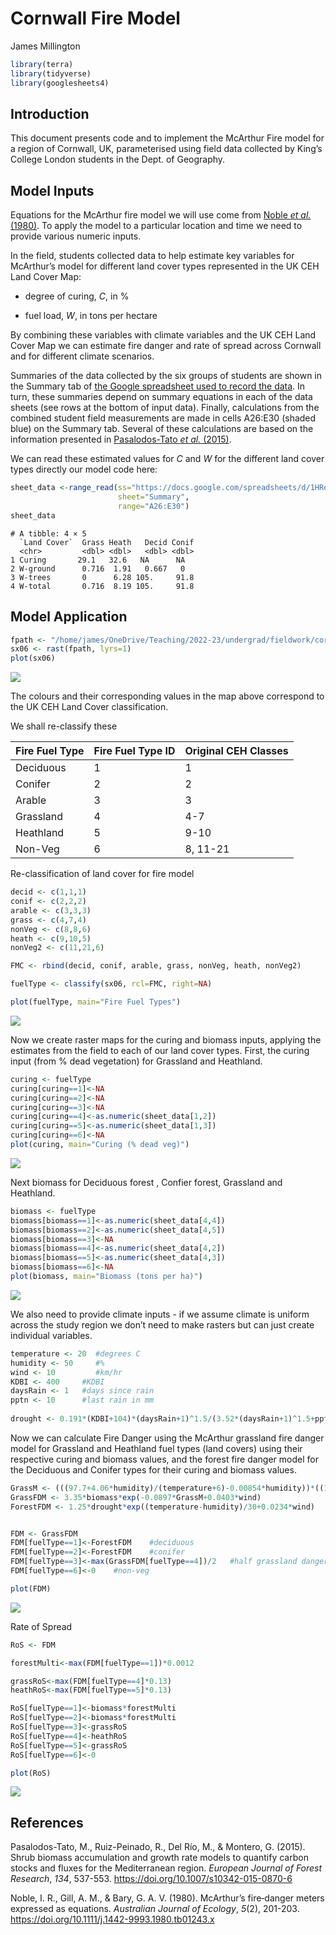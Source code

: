 # Cornwall Fire Model
James Millington

``` r
library(terra)
library(tidyverse)
library(googlesheets4)
```

## Introduction

This document presents code and to implement the McArthur Fire model for
a region of Cornwall, UK, parameterised using field data collected by
King’s College London students in the Dept. of Geography.

## Model Inputs

Equations for the McArthur fire model we will use come from [Noble *et
al.* (1980)](https://doi.org/10.1111/j.1442-9993.1980.tb01243.x). To
apply the model to a particular location and time we need to provide
various numeric inputs.

In the field, students collected data to help estimate key variables for
McArthur’s model for different land cover types represented in the UK
CEH Land Cover Map:

- degree of curing, *C*, in %

- fuel load, *W*, in tons per hectare

By combining these variables with climate variables and the UK CEH Land
Cover Map we can estimate fire danger and rate of spread across Cornwall
and for different climate scenarios.

Summaries of the data collected by the six groups of students are shown
in the Summary tab of [the Google spreadsheet used to record the
data](https://docs.google.com/spreadsheets/d/1HReAFVljlUpjqmHOGYqvDZcUn9lkkPPRQ9ebb5BkQso/edit?usp=sharing).
In turn, these summaries depend on summary equations in each of the data
sheets (see rows at the bottom of input data). Finally, calculations
from the combined student field measurements are made in cells A26:E30
(shaded blue) on the Summary tab. Several of these calculations are
based on the information presented in [Pasalodos-Tato *et al.*
(2015)](http://doi.org/10.1007/s10342-015-0870-6).

We can read these estimated values for *C* and *W* for the different
land cover types directly our model code here:

``` r
sheet_data <-range_read(ss="https://docs.google.com/spreadsheets/d/1HReAFVljlUpjqmHOGYqvDZcUn9lkkPPRQ9ebb5BkQso/edit#gid=937321199",
                        sheet="Summary",
                        range="A26:E30")
sheet_data
```

    # A tibble: 4 × 5
      `Land Cover`  Grass Heath   Decid Conif
      <chr>         <dbl> <dbl>   <dbl> <dbl>
    1 Curing       29.1   32.6   NA      NA  
    2 W-ground      0.716  1.91   0.667   0  
    3 W-trees       0      6.28 105.     91.8
    4 W-total       0.716  8.19 105.     91.8

## Model Application

``` r
fpath <- "/home/james/OneDrive/Teaching/2022-23/undergrad/fieldwork/cornwall/data/lcm-2020-25m_tiled_4639069/sx/sx06.tif"
sx06 <- rast(fpath, lyrs=1)
plot(sx06)
```

![](Cornwall-Fire-Model_files/figure-commonmark/unnamed-chunk-3-1.png)

The colours and their corresponding values in the map above correspond
to the UK CEH Land Cover classification.

We shall re-classify these

| Fire Fuel Type | Fire Fuel Type ID | Original CEH Classes |
|----------------|-------------------|----------------------|
| Deciduous      | 1                 | 1                    |
| Conifer        | 2                 | 2                    |
| Arable         | 3                 | 3                    |
| Grassland      | 4                 | 4-7                  |
| Heathland      | 5                 | 9-10                 |
| Non-Veg        | 6                 | 8, 11-21             |

Re-classification of land cover for fire model

``` r
decid <- c(1,1,1)
conif <- c(2,2,2)
arable <- c(3,3,3)
grass <- c(4,7,4)
nonVeg <- c(8,8,6)
heath <- c(9,10,5)
nonVeg2 <- c(11,21,6)

FMC <- rbind(decid, conif, arable, grass, nonVeg, heath, nonVeg2)

fuelType <- classify(sx06, rcl=FMC, right=NA)

plot(fuelType, main="Fire Fuel Types")
```

![](Cornwall-Fire-Model_files/figure-commonmark/unnamed-chunk-4-1.png)

Now we create raster maps for the curing and biomass inputs, applying
the estimates from the field to each of our land cover types. First, the
curing input (from % dead vegetation) for Grassland and Heathland.

``` r
curing <- fuelType
curing[curing==1]<-NA
curing[curing==2]<-NA
curing[curing==3]<-NA
curing[curing==4]<-as.numeric(sheet_data[1,2])
curing[curing==5]<-as.numeric(sheet_data[1,3])
curing[curing==6]<-NA
plot(curing, main="Curing (% dead veg)")
```

![](Cornwall-Fire-Model_files/figure-commonmark/unnamed-chunk-5-1.png)

Next biomass for Deciduous forest , Confier forest, Grassland and
Heathland.

``` r
biomass <- fuelType
biomass[biomass==1]<-as.numeric(sheet_data[4,4])
biomass[biomass==2]<-as.numeric(sheet_data[4,5])
biomass[biomass==3]<-NA
biomass[biomass==4]<-as.numeric(sheet_data[4,2])
biomass[biomass==5]<-as.numeric(sheet_data[4,3])
biomass[biomass==6]<-NA
plot(biomass, main="Biomass (tons per ha)")
```

![](Cornwall-Fire-Model_files/figure-commonmark/unnamed-chunk-6-1.png)

We also need to provide climate inputs - if we assume climate is uniform
across the study region we don’t need to make rasters but can just
create individual variables.

``` r
temperature <- 20  #degrees C
humidity <- 50     #%
wind <- 10         #km/hr
KDBI <- 400     #KDBI
daysRain <- 1   #days since rain
pptn <- 10      #last rain in mm
  
drought <- 0.191*(KDBI+104)*(daysRain+1)^1.5/(3.52*(daysRain+1)^1.5+pptn-1)
```

Now we can calculate Fire Danger using the McArthur grassland fire
danger model for Grassland and Heathland fuel types (land covers) using
their respective curing and biomass values, and the forest fire danger
model for the Deciduous and Conifer types for their curing and biomass
values.

``` r
GrassM <- (((97.7+4.06*humidity)/(temperature+6)-0.00854*humidity))*((100-curing)/100)
GrassFDM <- 3.35*biomass*exp(-0.0897*GrassM+0.0403*wind)
ForestFDM <- 1.25*drought*exp((temperature-humidity)/30+0.0234*wind)


FDM <- GrassFDM
FDM[fuelType==1]<-ForestFDM    #deciduous
FDM[fuelType==2]<-ForestFDM    #conifer
FDM[fuelType==3]<-max(GrassFDM[fuelType==4])/2   #half grassland danger 
FDM[fuelType==6]<-0    #non-veg

plot(FDM)
```

![](Cornwall-Fire-Model_files/figure-commonmark/unnamed-chunk-8-1.png)

Rate of Spread

``` r
RoS <- FDM

forestMulti<-max(FDM[fuelType==1])*0.0012

grassRoS<-max(FDM[fuelType==4]*0.13)
heathRoS<-max(FDM[fuelType==5]*0.13)

RoS[fuelType==1]<-biomass*forestMulti
RoS[fuelType==2]<-biomass*forestMulti
RoS[fuelType==3]<-grassRoS
RoS[fuelType==4]<-heathRoS
RoS[fuelType==5]<-grassRoS
RoS[fuelType==6]<-0

plot(RoS)
```

![](Cornwall-Fire-Model_files/figure-commonmark/unnamed-chunk-9-1.png)

## References

Pasalodos-Tato, M., Ruiz-Peinado, R., Del Río, M., & Montero, G. (2015).
Shrub biomass accumulation and growth rate models to quantify carbon
stocks and fluxes for the Mediterranean region. *European Journal of
Forest Research*, *134*, 537-553.
<https://doi.org/10.1007/s10342-015-0870-6>

Noble, I. R., Gill, A. M., & Bary, G. A. V. (1980). McArthur’s
fire‐danger meters expressed as equations. *Australian Journal of
Ecology*, *5*(2), 201-203.
<https://doi.org/10.1111/j.1442-9993.1980.tb01243.x>
